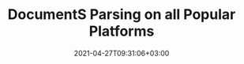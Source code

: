 ---
############################# Static ############################
layout: "product"
date: 2021-04-27T09:31:06+03:00
draft: false

############################# Head ############################
head_title: ".NET & Java Document Parsing Library for Databases & File Formats"
head_description: "Document parsing APIs native to C# .NET & Java. Extract text, images & metadata from a multitude of document formats."

############################# Header ############################
title: "DocumentS Parsing on all Popular Platforms"
description: "Build .NET & Java applications that can extract text, images & metadata from a multitude of document formats."

############################# APIs ###############################
apis:
  enable: true

  api:
    # api loop
    - title: "GroupDocs.Parser On Premise APIs Include"
      
      api_product:
        # api_product loop
        - link: "https://products.groupdocs.com/parser/net/"
          img_alt: "GroupDocs.Parser for .NET"
          image: "https://www.groupdocs.cloud/templates/groupdocs/images/product-logos/groupdocs-parser-net.png"
          product: "GroupDocs.Parser for"
          platform: ".NET"
          content: "Native .NET APIs for Windows Forms, ASP.NET, WPF, WCF & other .NET Framework based applications."

        # api_product loop
        - link: "https://products.groupdocs.com/parser/java/"
          img_alt: "GroupDocs.Parser for Java"
          image: "https://www.groupdocs.cloud/templates/groupdocs/images/product-logos/groupdocs-parser-java.png"
          product: "GroupDocs.Parser for"
          platform: "Java"
          content: "Native Java APIs for the Desktop, Web & other Java SE or EE based applications."

############################# Back to top ###############################
back_to_top:
  enable: true
---